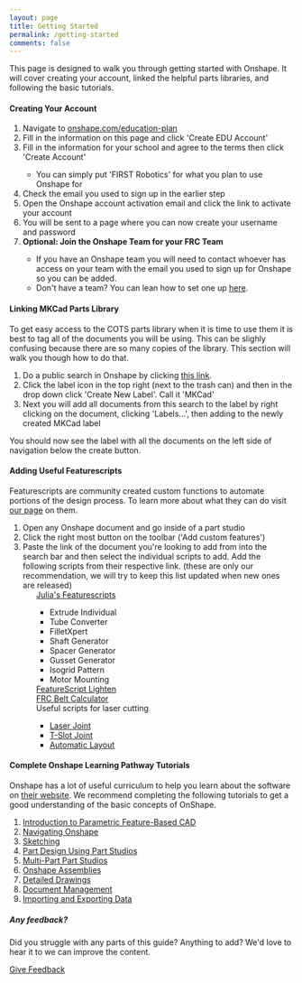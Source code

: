 ```yaml
---
layout: page
title: Getting Started
permalink: /getting-started
comments: false
---
```


<!-- Left side -->
<div class="row justify-content-between">
    <div class="col-md-8 pr-5">
        <p>This page is designed to walk you through getting started with Onshape. It will cover creating your account,
            linked the helpful parts libraries, and following the basic tutorials.</p>
        <div id="account">
            <h4>Creating Your Account</h4>
            <ol>
                <li>Navigate to <a target="_blank" rel="noopener noreferrer"
                        href="https://www.onshape.com/education-plan">onshape.com/education-plan</a></li>
                <li>Fill in the information on this page and click 'Create EDU Account'</li>
                <li>Fill in the information for your school and agree to the terms then click 'Create Account'</li>
                <ul>
                    <li>You can simply put 'FIRST Robotics' for what you plan to use Onshape for</li>
                </ul>
                <li>Check the email you used to sign up in the earlier step</li>
                <li>Open the Onshape account activation email and click the link to activate your account</li>
                <li>You will be sent to a page where you can now create your username and password</li>
                <li><b>Optional: Join the Onshape Team for your FRC Team</b></li>
                <ul>
                    <li>If you have an Onshape team you will need to contact whoever has access on your team with the
                        email you used to sign up for Onshape so you can be added.</li>
                    <li>Don't have a team? You can lean how to set one up <a
                            href='https://www.onshape.com/en/resource-center/articles/how-to-onboard-your-first-robotics-team'
                            target="_blank" rel="noopener noreferrer">here</a>.</li>
                </ul>
            </ol>
        </div>
        <div id="mkcad">
            <h4>Linking MKCad Parts Library</h4>
            <p>To get easy access to the COTS parts library when it is time to use them it is best to tag all of the
                documents you will be using. This can be slighly confusing because there are so many copies of the
                library. This section will walk you though how to do that.</p>
            <ol>
                <li>Do a public search in Onshape by clicking <a target="_blank" rel="noopener noreferrer"
                        href="https://cad.onshape.com/documents?nodeId=3&resourceType=filter&q=type:document%20name:%22MKCad%22%20description:%22Official%22">this
                        link</a>.</li>
                <li>Click the label icon in the top right (next to the trash can) and then in the drop down click
                    'Create New Label'. Call it 'MKCad'</li>
                <li>Next you will add all documents from this search to the label by right clicking on the document,
                    clicking 'Labels...', then adding to the newly created MKCad label</li>
            </ol>
            <p>You should now see the label with all the documents on the left side of navigation below the create
                button.</p>
        </div>
        <div id="featurescripts">
            <h4>Adding Useful Featurescripts</h4>
            <p>Featurescripts are community created custom functions to automate portions of the design process. To
                learn more about what they can do visit <a href="/cad-library#Featurescripts">our page</a> on them.</p>
            <ol>
                <li>Open any Onshape document and go inside of a part studio</li>
                <li>Click the right most button on the toolbar ('Add custom features')</li>
                <li>Paste the link of the document you're looking to add from into the search bar and then select the
                    individual scripts to add. Add the following scripts from their respective link. (these are only our
                    recommendation, we will try to keep this list updated when new ones are released)
                    <ul>
                        <a href="https://cad.onshape.com/documents/95c00401c440b44ad8799ef5/w/1f1ebce01a3b8eb6fa102975/e/f59ee8c28530122eb7fa9f5c"
                            target="_blank">Julia's Featurescripts</a>
                        <ul>
                            <li>Extrude Individual</li>
                            <li>Tube Converter</li>
                            <li>FilletXpert</li>
                            <li>Shaft Generator</li>
                            <li>Spacer Generator</li>
                            <li>Gusset Generator</li>
                            <li>Isogrid Pattern</li>
                            <li>Motor Mounting</li>
                        </ul>
                        <a href="https://cad.onshape.com/documents/573f7d70e4b0fddafb52148c/v/85bb63ae5685ae3614116952/e/5eccf6d369b0312a728d77d3"
                            target="_blank">FeatureScript Lighten</a><br>
                        <a href="https://cad.onshape.com/documents/9cffa92db8b62219498f89af/w/06b332ccabc9d2e0aa0abf88/e/99672d1e329b38e647d90146"
                            target="_blank">FRC Belt Calculator</a><br>
                        <a>Useful scripts for laser cutting</a>
                        <ul>
                            <li><a href="https://cad.onshape.com/documents/578830e4e4b0e65410f9c34e/v/a5c24a6977214781eaf042fa/e/7af109b2f1cead90850525ae"
                                    target="_blank">Laser Joint</a></li>
                            <li><a href="https://cad.onshape.com/documents/5791a167e4b03c2aa6af3b35/v/3f40c3c40c8dbc9e01713c27/e/acc455ae2adcf11a571ba510"
                                    target="_blank">T-Slot Joint</a></li>
                            <li><a href="https://cad.onshape.com/documents/3b3bb87c95d03259328fdb1f/w/9828ddc941ddc2896ebeebdb/e/fcecc760e1bc713ee3aae876"
                                    target="_blank">Automatic Layout</a></li>
                        </ul>
                    </ul>
                </li>
            </ol>
        </div>
        <div id="tutorials">
            <h4>Complete Onshape Learning Pathway Tutorials</h4>
            <p>Onshape has a lot of useful curriculum to help you learn about the software on <a
                    href="https://learn.onshape.com/" target="_blank">their website</a>. We recommend completing the
                following tutorials to get a good understanding of the basic concepts of OnShape.</p>
            <ol>
                <li><a href="https://learn.onshape.com/courses/introduction-to-parametric-feature-based-cad"
                        target="_blank">Introduction to Parametric Feature-Based CAD</a></li>
                <li><a href="https://learn.onshape.com/courses/fundamentals-navigating-onshape"
                        target="_blank">Navigating Onshape</a></li>
                <li><a href="https://learn.onshape.com/courses/fundamentals-sketching" target="_blank">Sketching</a>
                </li>
                <li><a href="https://learn.onshape.com/courses/fundamentals-part-design-using-part-studios"
                        target="_blank">Part Design Using Part Studios</a></li>
                <li><a href="https://learn.onshape.com/courses/fundamentals-multi-part-part-studios"
                        target="_blank">Multi-Part Part Studios</a></li>
                <li><a href="https://learn.onshape.com/courses/fundamentals-onshape-assemblies" target="_blank">Onshape
                        Assemblies</a></li>
                <li><a href="https://learn.onshape.com/courses/fundamentals-detailed-drawings" target="_blank">Detailed
                        Drawings</a></li>
                <li><a href="https://learn.onshape.com/courses/fundamentals-document-management"
                        target="_blank">Document Management</a></li>
                <li><a href="https://learn.onshape.com/courses/fundamentals-importing-and-exporting-data"
                        target="_blank">Importing and Exporting Data</a></li>
            </ol>
        </div>
    </div>
    <!-- Right side -->
    <div class="col-md-4">
        <div class="sticky-top sticky-top-80">
            <h5>Any feedback?</h5>
            <p>Did you struggle with any parts of this guide? Anything to add? We'd love to hear it to we can improve
                the content.</p>
            <a href="/contribute" class="btn btn-primary">Give Feedback</a>
        </div>
    </div>
</div>

<script>
    function CopyText(text) {
        // var text = "Example text to appear on clipboard";
        navigator.clipboard.writeText(text).then(function () {
            // console.log('Async: Copying to clipboard was successful!');
        }, function (err) {
            console.error('Async: Could not copy text: ', err);
        });
    }
</script>